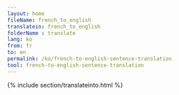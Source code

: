 ```yaml
---
layout: home
fileName: french_to_english
translatein: french_to_english
folderName : translate
lang: ko
from: fr
to: en
permalink: /ko/french-to-english-sentence-translation
tool: french-to-english-sentence-translation
---
```

{% include section/translateinto.html %}